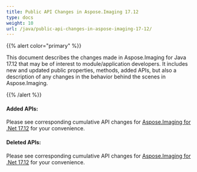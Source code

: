 ```yaml
---
title: Public API Changes in Aspose.Imaging 17.12
type: docs
weight: 10
url: /java/public-api-changes-in-aspose-imaging-17-12/
---
```


{{% alert color="primary" %}} 

This document describes the changes made in Aspose.Imaging for Java 17.12 that may be of interest to module/application developers. It includes new and updated public properties, methods, added APIs, but also a description of any changes in the behavior behind the scenes in Aspose.Imaging.

{{% /alert %}} 
#### **Added APIs:**


Please see corresponding cumulative API changes for [Aspose.Imaging for .Net 17.12](https://docs.aspose.com/display/imagingnet/Aspose.Imaging+for+.NET+17.12+-+Release+Notes) for your convenience. 


#### **Deleted APIs:**


Please see corresponding cumulative API changes for [Aspose.Imaging for .Net 17.12](https://docs.aspose.com/display/imagingnet/Aspose.Imaging+for+.NET+17.12+-+Release+Notes) for your convenience.
